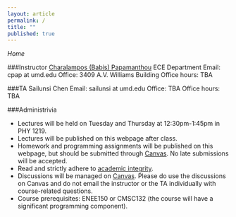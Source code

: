```yaml
---
layout: article
permalink: /
title: ""
published: true
---
```


*Home*

###Instructor
[Charalampos (Babis) Papamanthou](http://www.ece.umd.edu/~cpap) 
ECE Department
Email: cpap at umd.edu
Office: 3409 A.V. Williams Building
Office hours: TBA

###TA
Sailunsi Chen
Email: sailunsi at umd.edu
Office: TBA
Office hours: TBA

###Administrivia

*	Lectures will be held on Tuesday and Thursday at 12:30pm-1:45pm in PHY 1219.
*	Lectures will be published on this webpage after class.
*	Homework and programming assignments will be published on this webpage, but should be submitted through [Canvas](https://umd.instructure.com/login). No late submissions will be accepted.
*	Read and strictly adhere to [academic integrity](http://www.faculty.umd.edu/teach/integrity.html). 
*	Discussions will be managed on [Canvas](https://umd.instructure.com/login). Please do use the discussions on Canvas and do not email the instructor or the TA individually with course-related questions.
*	Course prerequisites: ENEE150 or CMSC132 (the course will have a significant programming component). 
